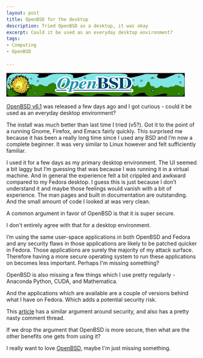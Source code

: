 ```yaml
---
layout: post
title: OpenBSD for the desktop
description: Tried OpenBSD as a desktop, it was okay
excerpt: Could it be used as an everyday desktop environment?
tags:
- Computing
- OpenBSD

---
```


![Gotta love the OpenBSD art! Copyright [Theo de Raadt](http://www.openbsd.org/art1.html)](/images/openbsd-banner1.gif)

[OpenBSD v6.1](http://www.openbsd.org/61.html) was released a few days ago and I got curious - could it be used as an everyday desktop environment?

The install was much better than last time I tried (v5?). Got it to the point of a running Gnome, Firefox, and Emacs fairly quickly. This surprised me because it has been a really long time since I used any BSD and I’m now a complete beginner. It was very similar to Linux however and felt sufficiently familiar.

I used it for a few days as my primary desktop environment. The UI seemed a bit laggy but I’m guessing that was because I was running it in a virtual machine. And in general the experience felt a bit crippled and awkward compared to my Fedora desktop. I guess this is just because I don’t understand it and maybe those feelings would vanish with a bit of experience. The man pages and built in documentation are outstanding. And the small amount of code I looked at was very clean.

A common argument in favor of OpenBSD is that it is super secure.

I don't entirely agree with that for a desktop environment.

I’m using the same user-space applications in both OpenBSD and Fedora and any security flaws in those applications are likely to be patched quicker in Fedora. Those applications are surely the majority of my attack surface. Therefore having a more secure operating system to run these applications on becomes less important. Perhaps I'm missing something?

OpenBSD is also missing a few things which I use pretty regularly - Anaconda Python, CUDA, and Mathematica.

And the applications which are available are a couple of versions behind what I have on Fedora. Which adds a potential security risk.

This [article](https://allthatiswrong.wordpress.com/2010/01/20/the-insecurity-of-openbsd/) has a similar argument around security, and also has a pretty nasty comment thread.

If we drop the argument that OpenBSD is more secure, then what are the other benefits one gets from using it?

I really want to love [OpenBSD](http://www.openbsd.org/index.html), maybe I'm just missing something.
